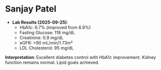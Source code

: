 # Sanjay Patel
- **Lab Results (2025-09-25)**:
  - HbA1c: 6.7% (improved from 6.9%)
  - Fasting Glucose: 118 mg/dL
  - Creatinine: 0.9 mg/dL
  - eGFR: >90 mL/min/1.73m²
  - LDL Cholesterol: 95 mg/dL

**Interpretation**: Excellent diabetes control with HbA1c improvement. Kidney function remains normal. Lipid goals achieved.